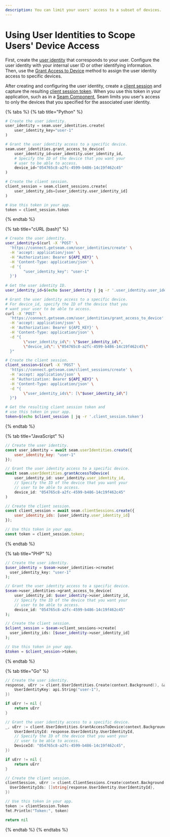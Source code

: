 ```yaml
---
description: You can limit your users' access to a subset of devices.
---
```


# Using User Identities to Scope Users' Device Access



First, create the [user identity](../../products/mobile-access-in-development/managing-mobile-app-user-accounts-with-user-identities.md#what-is-a-user-identity) that corresponds to your user. Configure the user identity with your internal user ID or other identifying information. Then, use the [Grant Access to Device](../../api-clients/user-identities/grant-a-user-identity-access-to-a-device.md) method to assign the user identity access to specific devices.

After creating and configuring the user identity, create a [client session](../../core-concepts/authentication/client-session-tokens/) and capture the resulting [client session token](../../core-concepts/authentication/client-session-tokens/). When you use this token in your application, such as in a [Seam Component](../../seam-components/overview/), Seam limits you user's access to only the devices that you specified for the associated user identity.

{% tabs %}
{% tab title="Python" %}
```python
# Create the user identity.
user_identity = seam.user_identities.create(
    user_identity_key="user-1"
)

# Grant the user identity access to a specific device.
seam.user_identities.grant_access_to_device(
    user_identity_id=user_identity.user_identity_id,
    # Specify the ID of the device that you want your
    # user to be able to access.
    device_id="054765c8-a2fc-4599-b486-14c19f462c45"
)

# Create the client session.
client_session = seam.client_sessions.create(
    user_identity_ids=[user_identity.user_identity_id]
)

# Use this token in your app.
token = client_session.token
```
{% endtab %}

{% tab title="cURL (bash)" %}
```bash
# Create the user identity.
user_identity=$(curl -X 'POST' \
  'https://connect.getseam.com/user_identities/create' \
  -H 'accept: application/json' \
  -H "Authorization: Bearer ${API_KEY}" \
  -H 'Content-Type: application/json' \
  -d '{
        "user_identity_key": "user-1"
  }')
  
# Get the user identity ID.
user_identity_id=$(echo $user_identity | jq -r '.user_identity.user_identity_id')

# Grant the user identity access to a specific device.
# For device_id, specify the ID of the device that you 
# want your user to be able to access.
curl -X 'POST' \
  'https://connect.getseam.com/user_identities/grant_access_to_device' \
  -H 'accept: application/json' \
  -H 'Authorization: Bearer ${API_KEY}' \
  -H 'Content-Type: application/json' \
  -d "{
        \"user_identity_id\": \"$user_identity_id\",
        \"device_id\": \"054765c8-a2fc-4599-b486-14c19f462c45\"
  }"

# Create the client session.
client_session=$(curl -X 'POST' \
  'https://connect.getseam.com/client_sessions/create' \
  -H 'accept: application/json' \
  -H "Authorization: Bearer ${API_KEY}" \
  -H 'Content-Type: application/json' \
  -d "{
        \"user_identity_ids\": [\"$user_identity_id\"]
  }")

# Get the resulting client session token and 
# use this token in your app.
token=$(echo $client_session | jq -r '.client_session.token')
```
{% endtab %}

{% tab title="JavaScript" %}
```javascript
// Create the user identity.
const user_identity = await seam.userIdentities.create({
    user_identity_key: "user-1"
});

// Grant the user identity access to a specific device.
await seam.userIdentities.grantAccessToDevice(
    user_identity_id: user_identity.user_identity_id,
    // Specify the ID of the device that you want your
    // user to be able to access.
    device_id: "054765c8-a2fc-4599-b486-14c19f462c45"
)

// Create the client session.
const client_session = await seam.clientSessions.create({
    user_identity_ids: [user_identity.user_identity_id]
});

// Use this token in your app.
const token = client_session.token;
```
{% endtab %}

{% tab title="PHP" %}
```php
// Create the user identity.
$user_identity = $seam->user_identities->create(
  user_identity_key: "user-1"
);

// Grant the user identity access to a specific device.
$seam->user_identities->grant_access_to_device(
    user_identity_id: $user_identity->user_identity_id,
    // Specify the ID of the device that you want your
    // user to be able to access.
    device_id: "054765c8-a2fc-4599-b486-14c19f462c45"
);

// Create the client session.
$client_session = $seam->client_sessions->create(
  user_identity_ids: [$user_identity->user_identity_id]
);

// Use this token in your app.
$token = $client_session->token;
```
{% endtab %}

{% tab title="Go" %}
```go
// Create the user identity.
response, uErr := client.UserIdentities.Create(context.Background(), &api.UserIdentitiesCreateRequest{
    UserIdentityKey: api.String("user-1"),
})

if uErr != nil {
    return uErr
}

// Grant the user identity access to a specific device.
_, uErr := client.UserIdentities.GrantAccessToDevice(context.Background(), &api.UserIdentitiesGrantAccessToDeviceRequest{
    UserIdentityId: response.UserIdentity.UserIdentityId,
    // Specify the ID of the device that you want your
    // user to be able to access.
    DeviceId: "054765c8-a2fc-4599-b486-14c19f462c45",
})

if uErr != nil {
    return uErr
}

// Create the client session.
clientSession, uErr := client.ClientSessions.Create(context.Background(), &api.ClientSessionsCreateRequest{
  UserIdentityIds: []string{response.UserIdentity.UserIdentityId},
})

// Use this token in your app.
token := clientSession.Token
fmt.Println("Token:", token)

return nil
```
{% endtab %}
{% endtabs %}
